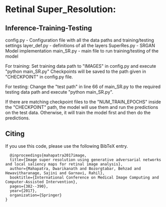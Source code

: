 # Retinal Super_Resolution: 

## Inference-Training-Testing
config.py    - Configuration file with all the data paths and training/testing settings
layer_def.py - definitions of all the layers
SuperRes.py  - SRGAN Model implementation
main_SR.py   - main file to run training/testing of the model

For training:
Set training data path to "IMAGES" in config.py  and execute "python main_SR.py"
Checkpoints will be saved to the path given in "CHECKPOINT" in config.py file.

For testing:
Change the "test path" in line 66 of main_SR.py to the
required testing data path and execute "python main_SR.py".

If there are matching checkpoint files to the "NUM_TRAIN_EPOCHS" inside the
"CHECKPOINT" path, the model will use them and run the predictions on the 
test data.
Otherwise, it will train the model first and then do the predictions.

## <a name="Citing"></a>Citing 

If you use this code, please use the following BibTeX entry.

```
  @inproceedings{mahapatra2017image,
  title={Image super resolution using generative adversarial networks and local saliency maps for retinal image analysis},
  author={Mahapatra, Dwarikanath and Bozorgtabar, Behzad and Hewavitharanage, Sajini and Garnavi, Rahil},
  booktitle={International Conference on Medical Image Computing and Computer-Assisted Intervention},
  pages={382--390},
  year={2017},
  organization={Springer}
}

```
